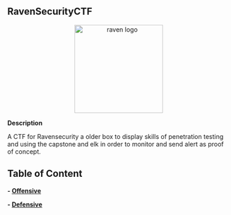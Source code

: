 ## RavenSecurityCTF
<p align="center">
  <img width="200" src="https://cdn.discordapp.com/attachments/1002356492344770703/1002956300226924604/unknown.png" alt="raven logo">
</p>

**Description**

A CTF for Ravensecurity a older box to display skills of penetration testing and using the capstone and elk in order to monitor and send alert as proof of concept. 

## Table of Content

  **- [Offensive](https://github.com/Ruykii/MSUBootcamp2022/tree/main/Ansible](https://github.com/Ruykii/RavenSecurityCTF/blob/main/Offensive.md))**
  
  **- [Defensive](https://github.com/Ruykii/RavenSecurityCTF/blob/main/Defensive.md)**
